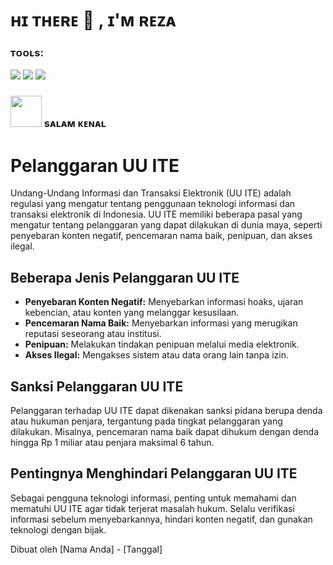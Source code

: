 # ʜɪ ᴛʜᴇʀᴇ 👋 , ɪ'ᴍ ʀᴇᴢᴀ

### ᴛᴏᴏʟs:
<p>
    <img src="https://img.shields.io/badge/OS-Linux-blue?&logo=Linux" />
    <img src="https://img.shields.io/badge/IDE-Xcode-blue?&logo=xcode" />
    <img src="https://img.shields.io/badge/Sublime%20Text-gray?&logo=Sublime-Text" />
</p>

### <img src="https://media.giphy.com/media/IqgySmxEgP0rs40ZMB/giphy.gif" width="50"> sᴀʟᴀᴍ ᴋᴇɴᴀʟ
<p>

<!DOCTYPE html>
<html lang="id">
<head>
    <meta charset="UTF-8">
    <meta name="viewport" content="width=device-width, initial-scale=1.0">
    <title>Pelanggaran UU ITE</title>
</head>
<body>
    <h1>Pelanggaran UU ITE</h1>
    <p>
        Undang-Undang Informasi dan Transaksi Elektronik (UU ITE) adalah regulasi yang mengatur tentang penggunaan teknologi informasi dan transaksi elektronik di Indonesia. UU ITE memiliki beberapa pasal yang mengatur tentang pelanggaran yang dapat dilakukan di dunia maya, seperti penyebaran konten negatif, pencemaran nama baik, penipuan, dan akses ilegal.
    </p>
    <h2>Beberapa Jenis Pelanggaran UU ITE</h2>
    <ul>
        <li><strong>Penyebaran Konten Negatif:</strong> Menyebarkan informasi hoaks, ujaran kebencian, atau konten yang melanggar kesusilaan.</li>
        <li><strong>Pencemaran Nama Baik:</strong> Menyebarkan informasi yang merugikan reputasi seseorang atau institusi.</li>
        <li><strong>Penipuan:</strong> Melakukan tindakan penipuan melalui media elektronik.</li>
        <li><strong>Akses Ilegal:</strong> Mengakses sistem atau data orang lain tanpa izin.</li>
    </ul>
    <h2>Sanksi Pelanggaran UU ITE</h2>
    <p>
        Pelanggaran terhadap UU ITE dapat dikenakan sanksi pidana berupa denda atau hukuman penjara, tergantung pada tingkat pelanggaran yang dilakukan. Misalnya, pencemaran nama baik dapat dihukum dengan denda hingga Rp 1 miliar atau penjara maksimal 6 tahun.
    </p>
    <h2>Pentingnya Menghindari Pelanggaran UU ITE</h2>
    <p>
        Sebagai pengguna teknologi informasi, penting untuk memahami dan mematuhi UU ITE agar tidak terjerat masalah hukum. Selalu verifikasi informasi sebelum menyebarkannya, hindari konten negatif, dan gunakan teknologi dengan bijak.
    </p>
    <footer>
        <p>Dibuat oleh [Nama Anda] - [Tanggal]</p>
    </footer>
</body>
</html>
